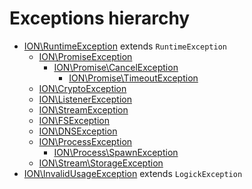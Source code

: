 Exceptions hierarchy
=====

* [ION\RuntimeException](#runtime) extends `RuntimeException`
    * [ION\PromiseException](#promise)
        * [ION\Promise\CancelException](#promise-cancel)
            * [ION\Promise\TimeoutException](#promise-timeout)
    * [ION\CryptoException](#crypto)
    * [ION\ListenerException](#listener)
    * [ION\StreamException](#stream)
    * [ION\FSException](#fs)
    * [ION\DNSException](#dns)
    * [ION\ProcessException](#process)
        * [ION\Process\SpawnException](#process-spawn)
    * [ION\Stream\StorageException](#storage)
* [ION\InvalidUsageException](#invalid-usage) extends `LogickException`